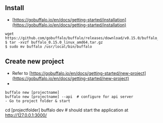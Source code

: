 ## Install
- [https://gobuffalo.io/en/docs/getting-started/installation](https://gobuffalo.io/en/docs/getting-started/installation)
```
wget https://github.com/gobuffalo/buffalo/releases/download/v0.15.0/buffalo_0.15.0_linux_amd64.tar.gz
$ tar -xvzf buffalo_0.15.0_linux_amd64.tar.gz
$ sudo mv buffalo /usr/local/bin/buffalo
```

## Create new project
- Refer to 
[https://gobuffalo.io/en/docs/getting-started/new-project](https://gobuffalo.io/en/docs/getting-started/new-project)
- 
```
buffalo new [projectname]
buffalo new [projectname] --api  # configure for api server
- Go to project folder & start
```
cd [projectfolder]
buffalo dev # should start the application at http://127.0.0.1:3000/
```
